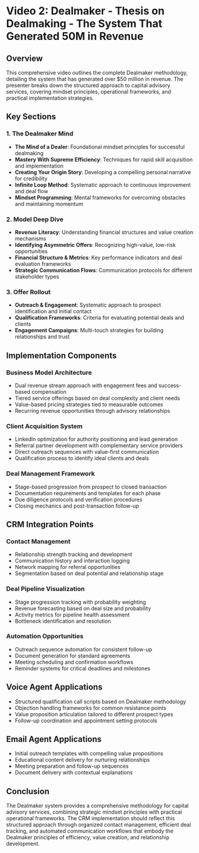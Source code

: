 # Video 2: Dealmaker - Thesis on Dealmaking - The System That Generated 50M in Revenue

## Overview
This comprehensive video outlines the complete Dealmaker methodology, detailing the system that has generated over $50 million in revenue. The presenter breaks down the structured approach to capital advisory services, covering mindset principles, operational frameworks, and practical implementation strategies.

## Key Sections

### 1. The Dealmaker Mind
- **The Mind of a Dealer**: Foundational mindset principles for successful dealmaking
- **Mastery With Supreme Efficiency**: Techniques for rapid skill acquisition and implementation
- **Creating Your Origin Story**: Developing a compelling personal narrative for credibility
- **Infinite Loop Method**: Systematic approach to continuous improvement and deal flow
- **Mindset Programming**: Mental frameworks for overcoming obstacles and maintaining momentum

### 2. Model Deep Dive
- **Revenue Literacy**: Understanding financial structures and value creation mechanisms
- **Identifying Asymmetric Offers**: Recognizing high-value, low-risk opportunities
- **Financial Structure & Metrics**: Key performance indicators and deal evaluation frameworks
- **Strategic Communication Flows**: Communication protocols for different stakeholder types

### 3. Offer Rollout
- **Outreach & Engagement**: Systematic approach to prospect identification and initial contact
- **Qualification Frameworks**: Criteria for evaluating potential deals and clients
- **Engagement Campaigns**: Multi-touch strategies for building relationships and trust

## Implementation Components

### Business Model Architecture
- Dual revenue stream approach with engagement fees and success-based compensation
- Tiered service offerings based on deal complexity and client needs
- Value-based pricing strategies tied to measurable outcomes
- Recurring revenue opportunities through advisory relationships

### Client Acquisition System
- LinkedIn optimization for authority positioning and lead generation
- Referral partner development with complementary service providers
- Direct outreach sequences with value-first communication
- Qualification process to identify ideal clients and deals

### Deal Management Framework
- Stage-based progression from prospect to closed transaction
- Documentation requirements and templates for each phase
- Due diligence protocols and verification procedures
- Closing mechanics and post-transaction follow-up

## CRM Integration Points

### Contact Management
- Relationship strength tracking and development
- Communication history and interaction logging
- Network mapping for referral opportunities
- Segmentation based on deal potential and relationship stage

### Deal Pipeline Visualization
- Stage progression tracking with probability weighting
- Revenue forecasting based on deal size and probability
- Activity metrics for pipeline health assessment
- Bottleneck identification and resolution

### Automation Opportunities
- Outreach sequence automation for consistent follow-up
- Document generation for standard agreements
- Meeting scheduling and confirmation workflows
- Reminder systems for critical deadlines and milestones

## Voice Agent Applications
- Structured qualification call scripts based on Dealmaker methodology
- Objection handling frameworks for common resistance points
- Value proposition articulation tailored to different prospect types
- Follow-up coordination and appointment setting protocols

## Email Agent Applications
- Initial outreach templates with compelling value propositions
- Educational content delivery for nurturing relationships
- Meeting preparation and follow-up sequences
- Document delivery with contextual explanations

## Conclusion
The Dealmaker system provides a comprehensive methodology for capital advisory services, combining strategic mindset principles with practical operational frameworks. The CRM implementation should reflect this structured approach through organized contact management, efficient deal tracking, and automated communication workflows that embody the Dealmaker principles of efficiency, value creation, and relationship development.
